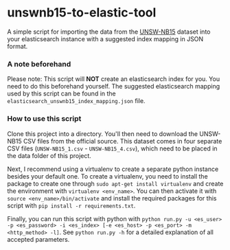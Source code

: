 # unswnb15-to-elastic-tool
A simple script for importing the data from the [UNSW-NB15](https://research.unsw.edu.au/projects/unsw-nb15-dataset)
dataset into your elasticsearch instance with a suggested index mapping in JSON format.

### A note beforehand

Please note: This script will **NOT** create an elasticsearch index for you. You need to do this beforehand yourself.
The suggested elasticsearch mapping used by this script can be found in the
`elasticsearch_unswnb15_index_mapping.json` file.

### How to use this script

Clone this project into a directory. You'll then need to download the UNSW-NB15 CSV files from the official source.
This dataset comes in four separate CSV files (`UNSW-NB15_1.csv` - `UNSW-NB15_4.csv`), which need to be placed in the
data folder of this project.

Next, I recommend using a virtualenv to create a separate python instance besides your default one. To create a
virtualenv, you need to install the package to create one through `sudo apt-get install virtualenv` and create the
environment with `virtualenv <env_name>`. You can then activate it with `source <env_name>/bin/activate` and install
the required packages for this script with `pip install -r requirements.txt`.

Finally, you can run this script with python with `python run.py -u <es_user>
-p <es_password> -i <es_index> [-e <es_host> -p <es_port> -m <http_method> -l]`. See `python run.py -h` for a detailed
explanation of all accepted parameters.
